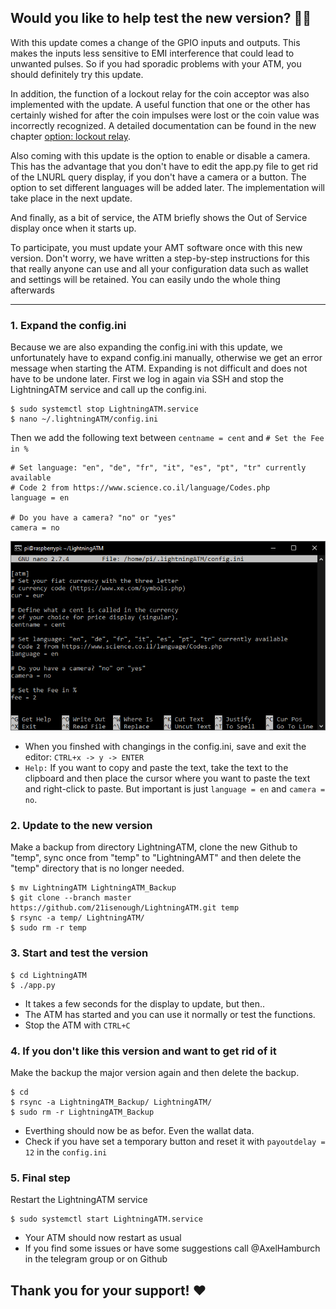 ## Would you like to help test the new version? 📜🧐

With this update comes a change of the GPIO inputs and outputs. This makes the inputs less sensitive to EMI interference that could lead to unwanted pulses. So if you had sporadic problems with your ATM, you should definitely try this update.

In addition, the function of a lockout relay for the coin acceptor was also implemented with the update. A useful function that one or the other has certainly wished for after the coin impulses were lost or the coin value was incorrectly recognized. A detailed documentation can be found in the new chapter [option: lockout relay](/docs/guide/relay.md).

Also coming with this update is the option to enable or disable a camera. This has the advantage that you don't have to edit the app.py file to get rid of the LNURL query display, if you don't have a camera or a button. The option to set different languages will be added later. The implementation will take place in the next update.

And finally, as a bit of service, the ATM briefly shows the Out of Service display once when it starts up.

To participate, you must update your AMT software once with this new version. Don't worry, we have written a step-by-step instructions for this that really anyone can use and all your configuration data such as wallet and settings will be retained. You can easily undo the whole thing afterwards

--- 

### 1. Expand the config.ini

Because we are also expanding the config.ini with this update, we unfortunately have to expand config.ini manually, otherwise we get an error message when starting the ATM. Expanding is not difficult and does not have to be undone later. First we log in again via SSH and stop the LightningATM service and call up the config.ini.

    $ sudo systemctl stop LightningATM.service
    $ nano ~/.lightningATM/config.ini
    
Then we add the following text between `centname = cent` and `# Set the Fee in %`

    # Set language: "en", "de", "fr", "it", "es", "pt", "tr" currently available 
    # Code 2 from https://www.science.co.il/language/Codes.php
    language = en

    # Do you have a camera? "no" or "yes"
    camera = no
    
<img src="../pictures/we_need_your_help_config.ini.png" width="600">

- When you finshed with changings in the config.ini, save and exit the editor: `CTRL+x -> y -> ENTER`
- `Help:` If you want to copy and paste the text, take the text to the clipboard and then place the cursor where you want to paste the text and right-click to paste. But important is just `language = en` and `camera = no`.

### 2. Update to the new version

Make a backup from directory LightningATM, clone the new Github to "temp", sync once from "temp" to "LightningAMT" and then delete the "temp" directory that is no longer needed.

    $ mv LightningATM LightningATM_Backup
    $ git clone --branch master https://github.com/21isenough/LightningATM.git temp
    $ rsync -a temp/ LightningATM/
    $ sudo rm -r temp
   
### 3. Start and test the version

    $ cd LightningATM
    $ ./app.py

- It takes a few seconds for the display to update, but then..
- The ATM has started and you can use it normally or test the functions.
- Stop the ATM with `CTRL+C`

### 4. If you don't like this version and want to get rid of it 

Make the backup the major version again and then delete the backup.

    $ cd
    $ rsync -a LightningATM_Backup/ LightningATM/
    $ sudo rm -r LightningATM_Backup

- Everthing should now be as befor. Even the wallat data.
- Check if you have set a temporary button and reset it with `payoutdelay = 12` in the `config.ini`

### 5. Final step

Restart the LightningATM service

    $ sudo systemctl start LightningATM.service

- Your ATM should now restart as usual
- If you find some issues or have some suggestions call @AxelHamburch in the telegram group or on Github

## Thank you for your support! ❤️
